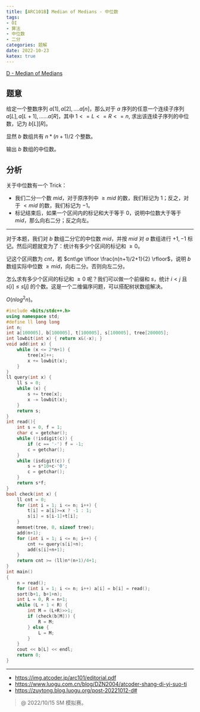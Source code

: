 ```yaml
---
title: [ARC101B] Median of Medians - 中位数
tags:
- OI
- 算法
- 中位数
- 二分
categories: 题解
date: 2022-10-23
katex: true
---
```


[D - Median of Medians](https://atcoder.jp/contests/arc101/tasks/arc101_b)

## 题意

给定一个整数序列 $a[1],a[2],....a[n]$，那么对于 $a$ 序列的任意一个连续子序列 $a[L],a[L+1],......a[R]$，其中 $1<=L<=R<=n$, 求出该连续子序列的中位数，记为 $b[L][R]$。

显然 $b$ 数组共有 $n*(n+1)/2$ 个整数。

输出 $b$ 数组的中位数。

## 分析

关于中位数有一个 Trick：

- 我们二分一个数 $mid$，对于原序列中 $\ge mid$ 的数，我们标记为 $1$；反之，对于 $< mid$ 的数，我们标记为 $−1$。
- 标记结束后，如果一个区间内的标记和大于等于 $0$，说明中位数大于等于 $mid$，那么向右二分；反之向左。

------

对于本题，我们对 $b$ 数组二分它的中位数 $mid$，并按 $mid$ 对 $a$ 数组进行 $+1,-1$ 标记。然后问题就变为了：统计有多少个区间的标记和 $\ge 0$。

记这个区间数为 $cnt$，若 $cnt\ge \lfloor \frac{n(n+1)/2+1}{2} \rfloor$，说明 $b$ 数组实际中位数 $\ge mid$，向右二分。否则向左二分。

怎么求有多少个区间的标记和 $\ge 0$ 呢？我们可以做一个前缀和 $s$，统计 $i < j$ 且 $s[i] \le s[j]$ 的个数。这是一个二维偏序问题，可以搭配树状数组解决。

$O(nlog^2n)$。

```cpp
#include <bits/stdc++.h>
using namespace std;
#define ll long long
int n;
int a[100005], b[100005], t[100005], s[100005], tree[200005];
int lowbit(int x) { return x&(-x); }
void add(int x) {
	while (x <= 2*n+1) {
		tree[x]++;
		x += lowbit(x);
	}
}
ll query(int x) {
	ll s = 0;
	while (x) {
		s += tree[x];
		x -= lowbit(x);
	}
	return s;
}
int read(){
	int s = 0, f = 1;
	char c = getchar();
	while (!isdigit(c)) {
		if (c == '-') f = -1;
		c = getchar();
	}
	while (isdigit(c)) {
		s = s*10+c-'0';
		c = getchar();
	}
	return s*f;
}
bool check(int x) {
	ll cnt = 0;
	for (int i = 1; i <= n; i++) {
		t[i] = a[i]>=x ? -1 : 1;
		s[i] = s[i-1]+t[i];
	}
	memset(tree, 0, sizeof tree);
	add(n+1);
	for (int i = 1; i <= n; i++) {
		cnt += query(s[i]+n);
		add(s[i]+n+1); 
	}
	return cnt >= (ll)n*(n+1)/4+1;
}
int main()
{
	n = read();
	for (int i = 1; i <= n; i++) a[i] = b[i] = read();
	sort(b+1, b+1+n);
	int L = 0, R = n+1;
	while (L + 1 < R) {
		int M = (L+R)>>1;
		if (check(b[M])) {
			R = M;
		} else {
			L = M;
		}
	}
	cout << b[L] << endl;
	return 0;
} 
```

---

- https://img.atcoder.jp/arc101/editorial.pdf
- https://www.luogu.com.cn/blog/DZN2004/atcoder-shang-di-yi-suo-ti
- https://zuytong.blog.luogu.org/post-20221012-d#

> @ 2022/10/15 SM 模拟赛。